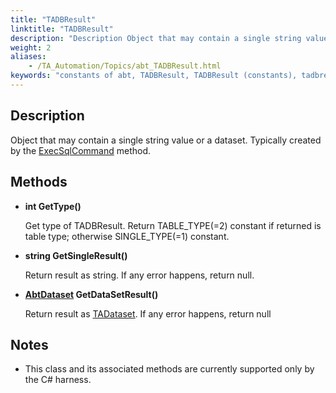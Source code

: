 ```yaml
--- 
title: "TADBResult"
linktitle: "TADBResult"
description: "Description Object that may contain a single string value or a dataset. Typically created by the ExecSqlCommand method. Methods int GetType() Get type of TADBResult. Return TABLE_TYPE(=2) constant if ..."
weight: 2
aliases: 
    - /TA_Automation/Topics/abt_TADBResult.html
keywords: "constants of abt, TADBResult, TADBResult (constants), tadbresult, get result returned from execsqlcommand, retrieve query result"
---
```


## Description

Object that may contain a single string value or a dataset. Typically created by the [ExecSqlCommand](/TA_Automation/Topics/abt_Execute_Sql_Command.html) method.

## Methods

-   **int GetType\(\)**

    Get type of TADBResult. Return TABLE\_TYPE\(=2\) constant if returned is table type; otherwise SINGLE\_TYPE\(=1\) constant.

-   **string GetSingleResult\(\)**

    Return result as string. If any error happens, return null.

-   **[AbtDataset](/TA_Automation/Topics/abt_AbtDataSet.html) GetDataSetResult\(\)**

    Return result as [TADataset](/TA_Automation/Topics/abt_AbtDataSet.html). If any error happens, return null


## Notes

-   This class and its associated methods are currently supported only by the C\# harness.




